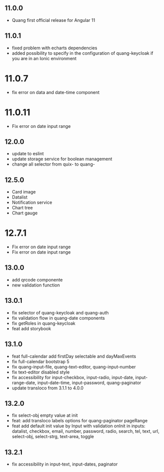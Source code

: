 ## 11.0.0

* Quang first official release for Angular 11

## 11.0.1

* fixed problem with echarts dependencies
* added possibility to specify in the configuration of quang-keycloak if you are in an Ionic environment

# 11.0.7

* fix error on data and date-time component

# 11.0.11

* Fix error on date input range

## 12.0.0

* update to eslint
* update storage service for boolean management
* change all selector from quix- to quang-

## 12.5.0

* Card image
* Datalist
* Notification service
* Chart tree
* Chart gauge

# 12.7.1

* Fix error on date input range
* Fix error on date input range

## 13.0.0

* add qrcode componente
* new validation function

## 13.0.1

* fix selector of quang-keycloak and quang-auth
* fix validation flow in quang-date components
* fix getRoles in quang-keycloak
* feat add storybook

## 13.1.0

* feat full-calendar add firstDay selectable and dayMaxEvents
* fix full-calendar bootstrap 5
* fix quang-input-file, quang-text-editor, quang-input-number
* fix text-editor disabled style
* fix accessibility for input-checkbox, input-radio, input-date, input-range-date, input-date-time, input-password, quang-paginator
* update transloco from 3.1.1 to 4.0.0

## 13.2.0

* fix select-obj empty value at init
* feat: add transloco labels options for quang-paginator pageRange
* feat add default init value by Input with validation onInit in inputs: datalist, checkbox, email, number, password, radio, search, tel, text, url, select-obj, select-strg, text-area, toggle

## 13.2.1
* fix accessibility in input-text, input-dates, paginator